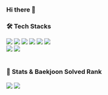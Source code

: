 ### Hi there 👋
<!--
**hhjeee/hhjeee** is a ✨ _special_ ✨ repository because its `README.md` (this file) appears on your GitHub profile.

Here are some ideas to get you started:

- 🔭 I’m currently working on ...
- 🌱 I’m currently learning ...
- 👯 I’m looking to collaborate on ...
- 🤔 I’m looking for help with ...
- 💬 Ask me about ...
- 📫 How to reach me: ...
- 😄 Pronouns: ...
- ⚡ Fun fact: ...
-->

<div style="text-align: left;">
  <h3 color: #282d33;"> 🛠️ Tech Stacks </h2>
    <div style="margin: ; text-align: left;"> <img src="https://img.shields.io/badge/React-61DAFB?style=flat-square&logo=React&logoColor=white">
      <img src="https://img.shields.io/badge/Next.js-000000?style=flat-square&logo=Next.js&logoColor=white">
      <img src="https://img.shields.io/badge/Typescript-3178C6?style=flat-square&logo=Typescript&logoColor=white">
      <img src="https://img.shields.io/badge/Javascript-F7DF1E?style=flat-square&logo=Javascript&logoColor=white">
      <img src="https://img.shields.io/badge/HTML5-E34F26?style=flat-square&logo=HTML5&logoColor=white">
      <img src="https://img.shields.io/badge/CSS3-1572B6?style=flat-square&logo=CSS3&logoColor=white">
      <br/><img src="https://img.shields.io/badge/Flutter-02569B?style=flat-square&logo=Flutter&logoColor=white">
      <img src="https://img.shields.io/badge/C++-00599C?style=flat-square&logo=C%2B%2B&logoColor=white">
    </div>
</div>

<br />

<h3 color: #282d33;"> 🏅 Stats & Baekjoon Solved Rank </h2>
    <div style="text-align: left;">
      <img align="center" src="https://github-readme-stats.vercel.app/api?username=hhjeee&&hide_title=true&theme=tokyonight" />
      <img align="center" src="http://mazassumnida.wtf/api/generate_badge?boj=yoonhj315" />
    </div> 
